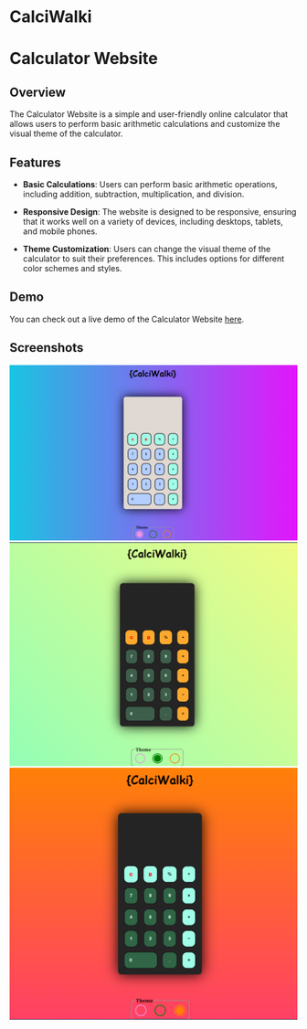 ﻿# CalciWalki
# Calculator Website

## Overview
The Calculator Website is a simple and user-friendly online calculator that allows users to perform basic arithmetic calculations and customize the visual theme of the calculator.

## Features
- **Basic Calculations**: Users can perform basic arithmetic operations, including addition, subtraction, multiplication, and division.

- **Responsive Design**: The website is designed to be responsive, ensuring that it works well on a variety of devices, including desktops, tablets, and mobile phones.

- **Theme Customization**: Users can change the visual theme of the calculator to suit their preferences. This includes options for different color schemes and styles.

## Demo
You can check out a live demo of the Calculator Website [here](https://jitmandal051004.github.io/CalciWalki/).

## Screenshots
![light-theme Calculator Website Screenshot](screenshot/light-theme.png)
![green-theme Calculator Website Screenshot](screenshot/green.png)
![orange-theme Calculator Website Screenshot](screenshot/orange.png)


